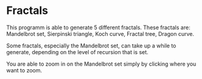 # Fractals
This programm is able to generate 5 different fractals. These fractals are: Mandelbrot set, Sierpinski triangle, Koch curve, Fractal tree, Dragon curve.

Some fractals, especially the Mandelbrot set, can take up a while to generate, depending on the level of recursion that is set.

You are able to zoom in on the Mandelbrot set simply by clicking where you want to zoom.
